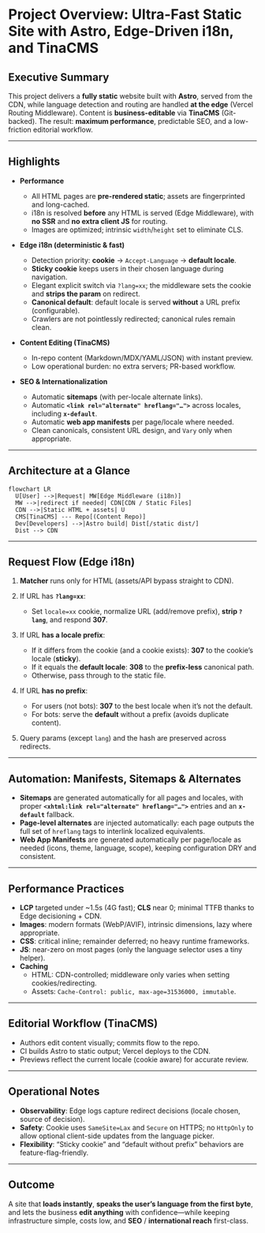 # Project Overview: Ultra-Fast Static Site with Astro, Edge-Driven i18n, and TinaCMS

## Executive Summary

This project delivers a **fully static** website built with **Astro**, served from the CDN, while language detection and routing are handled **at the edge** (Vercel Routing Middleware). Content is **business-editable** via **TinaCMS** (Git-backed). The result: **maximum performance**, predictable SEO, and a low-friction editorial workflow.

---

## Highlights

- **Performance**
    - All HTML pages are **pre-rendered static**; assets are fingerprinted and long-cached.
    - i18n is resolved **before** any HTML is served (Edge Middleware), with **no SSR** and **no extra client JS** for routing.
    - Images are optimized; intrinsic `width`/`height` set to eliminate CLS.

- **Edge i18n (deterministic & fast)**
    - Detection priority: **cookie** → `Accept-Language` → **default locale**.
    - **Sticky cookie** keeps users in their chosen language during navigation.
    - Elegant explicit switch via `?lang=xx`; the middleware sets the cookie and **strips the param** on redirect.
    - **Canonical default**: default locale is served **without** a URL prefix (configurable).
    - Crawlers are not pointlessly redirected; canonical rules remain clean.

- **Content Editing (TinaCMS)**
    - In-repo content (Markdown/MDX/YAML/JSON) with instant preview.
    - Low operational burden: no extra servers; PR-based workflow.

- **SEO & Internationalization**
    - Automatic **sitemaps** (with per-locale alternate links).
    - Automatic **`<link rel="alternate" hreflang="…">`** across locales, including **`x-default`**.
    - Automatic **web app manifests** per page/locale where needed.
    - Clean canonicals, consistent URL design, and `Vary` only when appropriate.

---

## Architecture at a Glance

```mermaid
flowchart LR
  U[User] -->|Request| MW[Edge Middleware (i18n)]
  MW -->|redirect if needed| CDN[CDN / Static Files]
  CDN -->|Static HTML + assets| U
  CMS[TinaCMS] --- Repo[(Content Repo)]
  Dev[Developers] -->|Astro build| Dist[/static dist/]
  Dist --> CDN
```

---

## Request Flow (Edge i18n)

1. **Matcher** runs only for HTML (assets/API bypass straight to CDN).
2. If URL has **`?lang=xx`**:
    - Set `locale=xx` cookie, normalize URL (add/remove prefix), **strip `?lang`**, and respond **307**.

3. If URL **has a locale prefix**:
    - If it differs from the cookie (and a cookie exists): **307** to the cookie’s locale (**sticky**).
    - If it equals the **default locale**: **308** to the **prefix-less** canonical path.
    - Otherwise, pass through to the static file.

4. If URL **has no prefix**:
    - For users (not bots): **307** to the best locale when it’s not the default.
    - For bots: serve the **default** without a prefix (avoids duplicate content).

5. Query params (except `lang`) and the hash are preserved across redirects.

---

## Automation: Manifests, Sitemaps & Alternates

- **Sitemaps** are generated automatically for all pages and locales, with proper **`<xhtml:link rel="alternate" hreflang="…">`** entries and an **`x-default`** fallback.
- **Page-level alternates** are injected automatically: each page outputs the full set of `hreflang` tags to interlink localized equivalents.
- **Web App Manifests** are generated automatically per page/locale as needed (icons, theme, language, scope), keeping configuration DRY and consistent.

---

## Performance Practices

- **LCP** targeted under \~1.5s (4G fast); **CLS** near 0; minimal TTFB thanks to Edge decisioning + CDN.
- **Images**: modern formats (WebP/AVIF), intrinsic dimensions, lazy where appropriate.
- **CSS**: critical inline; remainder deferred; no heavy runtime frameworks.
- **JS**: near-zero on most pages (only the language selector uses a tiny helper).
- **Caching**
    - HTML: CDN-controlled; middleware only varies when setting cookies/redirecting.
    - Assets: `Cache-Control: public, max-age=31536000, immutable`.

---

## Editorial Workflow (TinaCMS)

- Authors edit content visually; commits flow to the repo.
- CI builds Astro to static output; Vercel deploys to the CDN.
- Previews reflect the current locale (cookie aware) for accurate review.

---

## Operational Notes

- **Observability**: Edge logs capture redirect decisions (locale chosen, source of decision).
- **Safety**: Cookie uses `SameSite=Lax` and `Secure` on HTTPS; no `HttpOnly` to allow optional client-side updates from the language picker.
- **Flexibility**: “Sticky cookie” and “default without prefix” behaviors are feature-flag-friendly.

---

## Outcome

A site that **loads instantly**, **speaks the user’s language from the first byte**, and lets the business **edit anything** with confidence—while keeping infrastructure simple, costs low, and **SEO** / **international reach** first-class.
